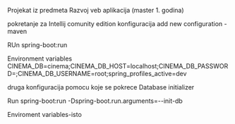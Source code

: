 Projekat iz predmeta Razvoj veb aplikacija (master 1. godina)


pokretanje za Intellij comunity edition konfiguracija
add new configuration - maven

RUn
spring-boot:run

Environment variables
CINEMA_DB=cinema;CINEMA_DB_HOST=localhost;CINEMA_DB_PASSWORD=;CINEMA_DB_USERNAME=root;spring_profiles_active=dev

druga konfiguracija pomocu koje se pokrece Database initializer

Run
spring-boot:run -Dspring-boot.run.arguments=--init-db

Enviroment variables-isto
